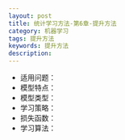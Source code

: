 ```yaml
---
layout: post
title: 统计学习方法-第6章-提升方法
category: 机器学习
tags: 提升方法
keywords: 提升方法
description:
---
```


- 适用问题：
- 模型特点：
- 模型类型：
- 学习策略：
- 损失函数：
- 学习算法：